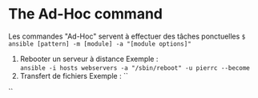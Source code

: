 # The Ad-Hoc command
Les commandes "Ad-Hoc" servent à effectuer des tâches ponctuelles
``$ ansible [pattern] -m [module] -a "[module options]"``

1. Rebooter un serveur à distance
Exemple :<br/>
``
ansible -i hosts webservers -a "/sbin/reboot" -u pierrc --become
``
2. Transfert de fichiers
Exemple :
``

``


